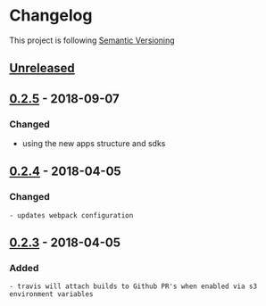 # Changelog

This project is following [Semantic Versioning](http://semver.org)

## [Unreleased][]

## [0.2.5][] - 2018-09-07

### Changed

 - using the new apps structure and sdks

## [0.2.4][] - 2018-04-05

### Changed
    
    - updates webpack configuration

## [0.2.3][] - 2018-04-05

### Added

    - travis will attach builds to Github PR's when enabled via s3 environment variables


[Unreleased]: https://github.com/DeskproApps/json-service/compare/v0.2.5...HEAD
[0.2.5]: https://github.com/DeskproApps/json-service/compare/v0.2.4...v0.2.5
[0.2.4]: https://github.com/DeskproApps/json-service/compare/v0.2.3...v0.2.4
[0.2.3]: https://github.com/DeskproApps/json-service/tree/v0.2.3
